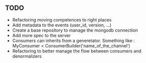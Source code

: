 ## TODO

- Refactoring moving competences to right places
- Add metadata to the events (user_id, version, ...)
- Create a base repository to manage the mongodb connection
- Add more spec to the server
- Consumers can inherits from a generetator. Something like : MyConsumer < ConsumerBuilder('name_of_the_channel')
- Refactoring to better manage the flow between consumers and denormalizers